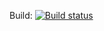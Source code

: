 Build: [![Build status](https://ci.appveyor.com/api/projects/status/k97s1oxum1lga8i0?svg=true)](https://ci.appveyor.com/project/xielongjiang/security)